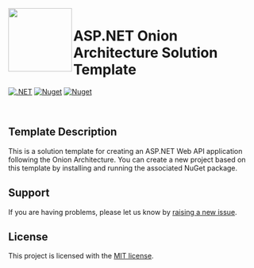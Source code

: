 <img align="left" width="128" height="128" src="https://github.com/agutak/aspnet-onion-template/blob/master/templates/aspnet6.onion/.template.config/icon.png" />

# ASP.NET Onion Architecture Solution Template
[![.NET](https://github.com/agutak/aspnet-clean-template/actions/workflows/build-test-dotnet.yml/badge.svg?branch=master)](https://github.com/agutak/aspnet-clean-template/actions/workflows/build-test-dotnet.yml)
[![Nuget](https://img.shields.io/nuget/vpre/AHutak.OnionArchitecture.AspNet?label=NuGet)](https://www.nuget.org/packages/AHutak.OnionArchitecture.AspNet)
[![Nuget](https://img.shields.io/nuget/dt/AHutak.OnionArchitecture.AspNet?label=Downloads)](https://www.nuget.org/packages/AHutak.OnionArchitecture.AspNet)


<br/>

## Template Description
This is a solution template for creating an ASP.NET Web API application following the Onion Architecture. You can create a new project based on this template by installing and running the associated NuGet package.

## Support

If you are having problems, please let us know by [raising a new issue](https://github.com/agutak/aspnet-onion-template/issues/new/choose).

## License

This project is licensed with the [MIT license](LICENSE).
